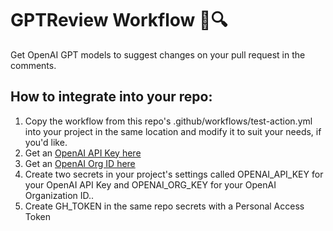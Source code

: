 # GPTReview Workflow 🤖🔍

Get OpenAI GPT models to suggest changes on your pull request in the comments.

## How to integrate into your repo:

1. Copy the workflow from this repo's .github/workflows/test-action.yml into your project in the same location and modify it to suit your needs, if you'd like.
2. Get an [OpenAI API Key here](https://beta.openai.com/account/api-keys)
3. Get an [OpenAI Org ID here](https://beta.openai.com/account/org-settings)
4. Create two secrets in your project's settings called OPENAI_API_KEY for your OpenAI API Key and OPENAI_ORG_KEY for your OpenAI Organization ID..
5. Create GH_TOKEN in the same repo secrets with a Personal Access Token
